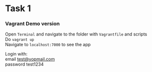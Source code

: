 # Task 1

### Vagrant Demo version

Open `Terminal` and navigate to the folder with `Vagrantfile` and scripts  
Do `vagrant up`   
Navigate to `localhost:7000` to see the app

Login with:  
email      test@yopmail.com   
password   test1234
